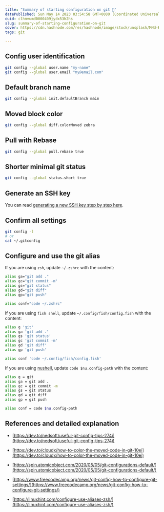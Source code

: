 ```yaml
---
title: "Summary of starting configuration on git 🌱"
datePublished: Sun May 14 2023 03:54:58 GMT+0000 (Coordinated Universal Time)
cuid: clhmvumd0000409jydx53h2hs
slug: summary-of-starting-configuration-on-git
cover: https://cdn.hashnode.com/res/hashnode/image/stock/unsplash/MNd-Rka1o0Q/upload/2719fc4447c2684974a70d3825fc44ba.jpeg
tags: git

---
```


## Config user identification

```bash
git config --global user.name "my-name"
git config --global user.email "my@email.com"
```

## Default branch name

```bash
git config --global init.defaultBranch main
```

## Moved block color

```bash
git config --global diff.colorMoved zebra
```

## **Pull with Rebase**

```bash
git config --global pull.rebase true
```

## Shorter minimal git status

```bash
git config --global status.short true
```

## Generate an SSH key

You can read [generating a new SSH key step by step here](https://docs.github.com/en/authentication/connecting-to-github-with-ssh/generating-a-new-ssh-key-and-adding-it-to-the-ssh-agent).

## Confirm all settings

```bash
git config -l
# or
cat ~/.gitconfig
```

## Configure and use the git alias

If you are using `zsh`, update `~/.zshrc` with the content:

```bash
alias ga="git add ."
alias gc="git commit -m"
alias gs="git status"
alias gd="git diff"
alias gp="git push"

alias conf="code ~/.zshrc"
```

If you are using `fish shell`, update `~/.config/fish/config.fish` with the content:

```bash
alias g 'git'
alias ga 'git add .'
alias gs 'git status'
alias gc 'git commit -m'
alias gd 'git diff'
alias gp 'git push'

alias conf 'code ~/.config/fish/config.fish'
```

If you are using [nushell](https://www.nushell.sh/book/aliases.html), update `code $nu.config-path` with the content:

```bash
alias g = git
alias ga = git add .
alias gc = git commit -m
alias gs = git status
alias gd = git diff
alias gp = git push

alias conf = code $nu.config-path
```

## References and detailed explanation

* [https://dev.to/nedsoft/useful-git-config-tips-274i](https://dev.to/nedsoft/useful-git-config-tips-274i)
    
* [https://dev.to/cloudx/how-to-color-the-moved-code-in-git-10ei](https://dev.to/cloudx/how-to-color-the-moved-code-in-git-10ei)
    
* [https://spin.atomicobject.com/2020/05/05/git-configurations-default/](https://spin.atomicobject.com/2020/05/05/git-configurations-default/)
    
* [https://www.freecodecamp.org/news/git-config-how-to-configure-git-settings/](https://www.freecodecamp.org/news/git-config-how-to-configure-git-settings/)
    
* [https://linuxhint.com/configure-use-aliases-zsh/](https://linuxhint.com/configure-use-aliases-zsh/)
